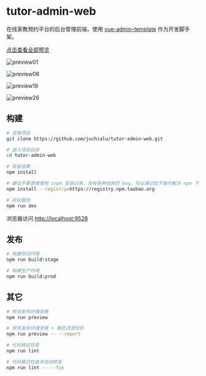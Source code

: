 # tutor-admin-web

在线家教预约平台的后台管理前端，使用 [vue-admin-template](https://panjiachen.gitee.io/vue-admin-template) 作为开发脚手架。

[点击查看全部预览](https://github.com/JuchiaLu/tutor-server/blob/master/PREVIEW.md)

![preview01](http://47.107.243.187:9530/tutor-server/preview/preview01.png)

![preview06](http://47.107.243.187:9530/tutor-server/preview/preview06.png)

![preview19](http://47.107.243.187:9530/tutor-server/preview/preview19.png)

![preview26](http://47.107.243.187:9530/tutor-server/preview/preview26.png)

## 构建

```bash
# 克隆项目
git clone https://github.com/juchialu/tutor-admin-web.git

# 进入项目目录
cd tutor-admin-web

# 安装依赖
npm install

# 建议不要直接使用 cnpm 安装以来，会有各种诡异的 bug。可以通过如下操作解决 npm 下载速度慢的问题
npm install --registry=https://registry.npm.taobao.org

# 启动服务
npm run dev
```

浏览器访问 [http://localhost:9528](http://localhost:9528)

## 发布

```bash
# 构建测试环境
npm run build:stage

# 构建生产环境
npm run build:prod
```

## 其它

```bash
# 预览发布环境效果
npm run preview

# 预览发布环境效果 + 静态资源分析
npm run preview -- --report

# 代码格式检查
npm run lint

# 代码格式检查并自动修复
npm run lint -- --fix
```
